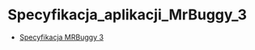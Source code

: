 # Specyfikacja_aplikacji_MrBuggy_3
* [Specyfikacja MRBuggy 3](https://docs.google.com/document/d/1BlQmSxbRL7F2Y3zmhXOXs6PXnAwKSKgHt3V6HEhLO0U/edit)
